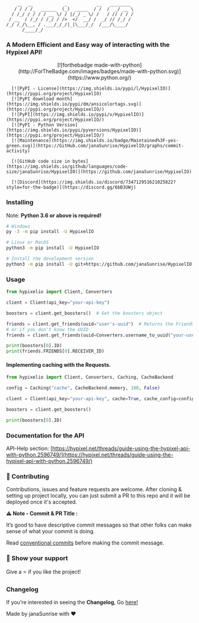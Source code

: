 ```
    __  __            _           __   ________ 
   / / / /_  ______  (_)  _____  / /  /  _/ __ \
  / /_/ / / / / __ \/ / |/_/ _ \/ /   / // / / /
 / __  / /_/ / /_/ / />  </  __/ /  _/ // /_/ / 
/_/ /_/\__, / .___/_/_/|_|\___/_/  /___/\____/  
      /____/_/                                  
```

### A Modern Efficient and Easy way of interacting with the Hypixel API!
<p align="center">
      [![forthebadge made-with-python](http://ForTheBadge.com/images/badges/made-with-python.svg)](https://www.python.org/)

      [![PyPI - License](https://img.shields.io/pypi/l/HypixelIO)](https://pypi.org/project/HypixelIO)
      [![PyPI download month](https://img.shields.io/pypi/dm/ansicolortags.svg)](https://pypi.org/project/HypixelIO/)
      [![PyPI](https://img.shields.io/pypi/v/HypixelIO)](https://pypi.org/project/HypixelIO/)
      [![PyPI - Python Version](https://img.shields.io/pypi/pyversions/HypixelIO)](https://pypi.org/project/HypixelIO/)
      [![Maintenance](https://img.shields.io/badge/Maintained%3F-yes-green.svg)](https://GitHub.com/janaSunrise/HypixelIO/graphs/commit-activity)

      [![GitHub code size in bytes](https://img.shields.io/github/languages/code-size/janaSunrise/HypixelIO)](https://github.com/janaSunrise/HypixelIO)

      [![Discord](https://img.shields.io/discord/734712951621025822?style=for-the-badge)](https://discord.gg/6bB3UWj)
</p>

### Installing
Note: **Python 3.6 or above is required!**
```bash
# Windows
py -3 -m pip install -U HypixelIO

# Linux or MacOS
python3 -m pip install -U HypixelIO

# Install the development version
python3 -m pip install -U git+https://github.com/janaSunrise/HypixelIO
```

### Usage

```python
from hypixelio import Client, Converters

client = Client(api_key="your-api-key")

boosters = client.get_boosters()  # Get the boosters object

friends = client.get_friends(uuid="user's-uuid")  # Returns the Friends object
# or if you don't know the UUID
friends = client.get_friends(uuid=Converters.username_to_uuid("your-username"))

print(boosters[0].ID)
print(friends.FRIENDS[0].RECEIVER_ID)
```

#### Implementing caching with the Requests.

```python
from hypixelio import Client, Converters, Caching, CacheBackend

config = Caching("cache", CacheBackend.memory, 100, False)

client = Client(api_key="your-api-key", cache=True, cache_config=config)

boosters = client.get_boosters()

print(boosters[0].ID)
```

### Documentation for the API
API-Help section: [https://hypixel.net/threads/guide-using-the-hypixel-api-with-python.2596749/](https://hypixel.net/threads/guide-using-the-hypixel-api-with-python.2596749/)

### 🤝 Contributing

Contributions, issues and feature requests are welcome. After cloning & setting up project locally, you can just submit a PR to this repo and it will be deployed once it's accepted.

**⚠️ Note - Commit & PR Title :**

It’s good to have descriptive commit messages so that other folks can make sense of what your commit is doing.

Read [conventional commits](https://www.conventionalcommits.org/en/v1.0.0-beta.3/) before making the commit message.

### 🙌 Show your support

Give a ⭐️ if you like the project!

### Changelog
If you're interested in seeing the **Changelog**, Go [here!](https://github.com/janaSunrise/HypixelIO/blob/main/CHANGELOG.md)

Made by janaSunrise with ❤
